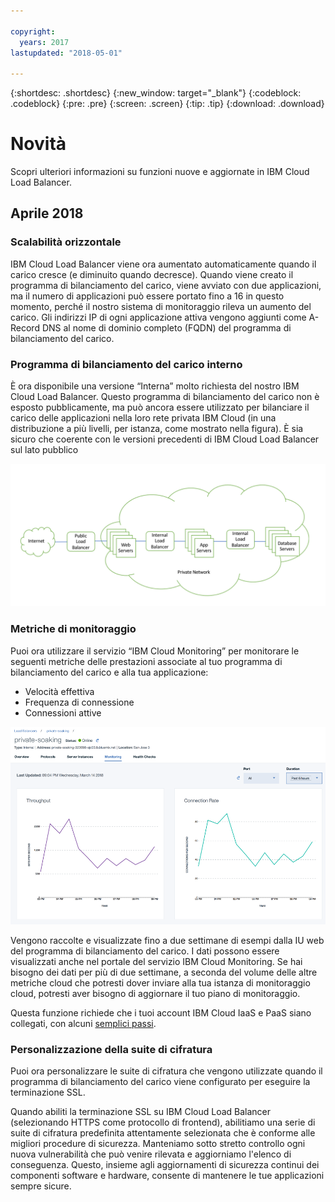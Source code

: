 ```yaml
---

copyright:
  years: 2017
lastupdated: "2018-05-01"

---
```


{:shortdesc: .shortdesc}
{:new_window: target="_blank"}
{:codeblock: .codeblock}
{:pre: .pre}
{:screen: .screen}
{:tip: .tip}
{:download: .download}


# Novità

Scopri ulteriori informazioni su funzioni nuove e aggiornate in IBM Cloud Load Balancer.

## Aprile 2018
### Scalabilità orizzontale
IBM Cloud Load Balancer viene ora aumentato automaticamente quando il carico cresce (e diminuito quando decresce). Quando viene creato il programma di bilanciamento del carico, viene avviato con due applicazioni, ma il numero di applicazioni può essere portato fino a 16 in questo momento, perché il nostro sistema di monitoraggio rileva un aumento del carico. Gli indirizzi IP di ogni applicazione attiva vengono aggiunti come A-Record DNS al nome di dominio completo (FQDN) del programma di bilanciamento del carico.

### Programma di bilanciamento del carico interno 
È ora disponibile una versione “Interna” molto richiesta del nostro IBM Cloud Load Balancer. Questo programma di bilanciamento del carico non è esposto pubblicamente, ma può ancora essere utilizzato per bilanciare il carico delle applicazioni nella loro rete privata IBM Cloud (in una distribuzione a più livelli, per istanza, come mostrato nella figura). È sia sicuro che coerente con le versioni precedenti di IBM Cloud Load Balancer sul lato pubblico 

![Programma di bilanciamento del carico interno](./images/InternalLB.png)

### Metriche di monitoraggio
Puoi ora utilizzare il servizio “IBM Cloud Monitoring” per monitorare le seguenti metriche delle prestazioni associate al tuo programma di bilanciamento del carico e alla tua applicazione:

* Velocità effettiva
* Frequenza di connessione
* Connessioni attive 

![Metriche di monitoraggio](./images/Metrics.png)

Vengono raccolte e visualizzate fino a due settimane di esempi dalla IU web del programma di bilanciamento del carico. I dati possono essere visualizzati anche nel portale del servizio IBM Cloud Monitoring. Se hai bisogno dei dati per più di due settimane, a seconda del volume delle altre metriche cloud che potresti dover inviare alla tua istanza di monitoraggio cloud, potresti aver bisogno di aggiornare il tuo piano di monitoraggio.

Questa funzione richiede che i tuoi account IBM Cloud IaaS e PaaS siano collegati, con alcuni [semplici passi](https://console.bluemix.net/docs/account/linking_accounts.html#unifyingaccounts). 

### Personalizzazione della suite di cifratura 
Puoi ora personalizzare le suite di cifratura che vengono utilizzate quando il programma di bilanciamento del carico viene configurato per eseguire la terminazione SSL.

Quando abiliti la terminazione SSL su IBM Cloud Load Balancer (selezionando HTTPS come protocollo di frontend), abilitiamo una serie di suite di cifratura predefinita attentamente selezionata che è conforme alle migliori procedure di sicurezza. Manteniamo sotto stretto controllo ogni nuova vulnerabilità che può venire rilevata e aggiorniamo l'elenco di conseguenza. Questo, insieme agli aggiornamenti di sicurezza continui dei componenti software e hardware, consente di mantenere le tue applicazioni sempre sicure.
